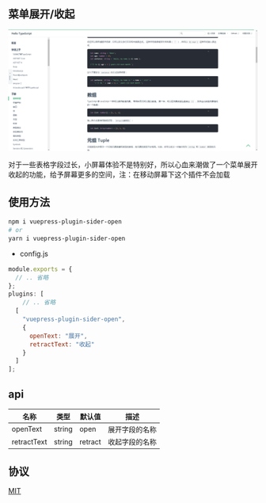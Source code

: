 ## 菜单展开/收起

![background](img/back.png)

对于一些表格字段过长，小屏幕体验不是特别好，所以心血来潮做了一个菜单展开收起的功能，给予屏幕更多的空间，注：在移动屏幕下这个插件不会加载

## 使用方法

```sh
npm i vuepress-plugin-sider-open
# or
yarn i vuepress-plugin-sider-open
```

- config.js

```js
module.exports = {
  // .. 省略
};
plugins: [
    // .. 省略
  [
    "vuepress-plugin-sider-open",
    {
      openText: "展开",
      retractText: "收起"
    }
  ]
];
```

## api

| 名称        | 类型   | 默认值  | 描述           |
| ----------- | ------ | ------- | -------------- |
| openText    | string | open    | 展开字段的名称 |
| retractText | string | retract | 收起字段的名称 |

## 协议

[MIT](/License)
